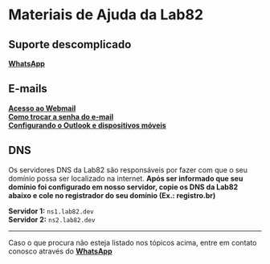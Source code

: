 # Materiais de Ajuda da Lab82

## Suporte descomplicado
[__WhatsApp__](https://gera.bio/WhatsLab82)
 
## E-mails
[__Acesso ao Webmail__](https://github.com/tiagobernard/lab82-suporte/blob/main/ACESSO-WEBMAIL.md)  
[__Como trocar a senha do e-mail__](https://github.com/tiagobernard/lab82-suporte/blob/main/ACESSO-WEBMAIL.md)  
[__Configurando o Outlook e dispositivos móveis__](https://github.com/tiagobernard/lab82-suporte/blob/main/CONGIGURACAO-OUTLOOK.md)  

## DNS
Os servidores DNS da Lab82 são responsáveis por fazer com que o seu domínio possa ser localizado na internet.
__Após ser informado que seu domínio foi configurado em nosso servidor, copie os DNS da Lab82 abaixo e cole no registrador do seu domínio (Ex.: registro.br)__

__Servidor 1:__ `ns1.lab82.dev`  
__Servidor 2:__ `ns2.lab82.dev`  

---  
Caso o que procura não esteja listado nos tópicos acima, entre em contato conosco através do [__WhatsApp__](https://gera.bio/WhatsLab82)